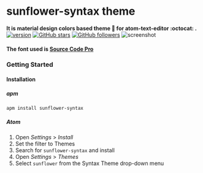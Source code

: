 # sunflower-syntax theme

**It is material design colors based theme :tophat: for atom-text-editor :octocat: .**
[![version](https://img.shields.io/badge/apm-0.2.0-green.svg?style=flat-square)](https://atom.io/themes/sunflower-syntax) [![GitHub stars](https://img.shields.io/github/stars/badges/shields.svg?style=social&label=Star)](https://github.com/midhruvjaink/sunflower-syntax) [![GitHub followers](https://img.shields.io/github/followers/espadrine.svg?style=social&label=Follow)](https://github.com/midhruvjaink)
![screenshot](http://i.imgur.com/xlcVsGK.png)

#### The font used is [Source Code Pro](https://fonts.googleapis.com/css?family=Source+Code+Pro)

### Getting Started
#### Installation
##### apm
```shell
apm install sunflower-syntax
```

##### Atom
1. Open *Settings* > *Install*
2. Set the filter to Themes
3. Search for ```sunflower-syntax``` and install
4. Open *Settings* > *Themes*
5. Select ```sunflower``` from the Syntax Theme drop-down menu
